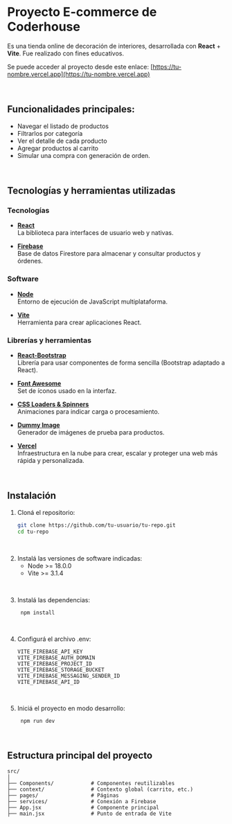 
# Proyecto E-commerce de Coderhouse
Es una tienda online de decoración de interiores, desarrollada con **React** + **Vite**.
Fue realizado con fines educativos.

Se puede acceder al proyecto desde este enlace: 
[https://tu-nombre.vercel.app](https://tu-nombre.vercel.app)

<br>

## Funcionalidades principales: 
- Navegar el listado de productos
- Filtrarlos por categoría
- Ver el detalle de cada producto
- Agregar productos al carrito
- Simular una compra con generación de orden.

<br>

## Tecnologías y herramientas utilizadas

### Tecnologías

- **[React](https://es.react.dev/)**  
  La biblioteca para interfaces de usuario web y nativas.

- **[Firebase](https://firebase.google.com/)**  
  Base de datos Firestore para almacenar y consultar productos y órdenes.


### Software

- **[Node](https://nodejs.org/es)**  
  Entorno de ejecución de JavaScript multiplataforma.

- **[Vite](https://vite.dev/)**  
  Herramienta para crear aplicaciones React.


### Librerías y herramientas

- **[React-Bootstrap](https://react-bootstrap.netlify.app/)**  
  Librería para usar componentes de forma sencilla (Bootstrap adaptado a React).

- **[Font Awesome](https://fontawesome.com/)**  
  Set de íconos usado en la interfaz.

- **[CSS Loaders & Spinners](https://cssloaders.github.io/)**  
  Animaciones para indicar carga o procesamiento.

- **[Dummy Image](https://dummyimage.com/)**  
  Generador de imágenes de prueba para productos.

- **[Vercel](https://vercel.com/)**  
  Infraestructura en la nube para crear, escalar y proteger una web más rápida y personalizada.  

<br>

## Instalación

1. Cloná el repositorio:
   ```bash
   git clone https://github.com/tu-usuario/tu-repo.git
   cd tu-repo

<br>

2. Instalá las versiones de software indicadas:
   - Node >= 18.0.0
   - Vite >= 3.1.4

<br>

3. Instalá las dependencias:
   ```
    npm install

<br>

4. Configurá el archivo .env:
   ```
   VITE_FIREBASE_API_KEY
   VITE_FIREBASE_AUTH_DOMAIN
   VITE_FIREBASE_PROJECT_ID
   VITE_FIREBASE_STORAGE_BUCKET
   VITE_FIREBASE_MESSAGING_SENDER_ID
   VITE_FIREBASE_API_ID
   ```

<br>

5. Iniciá el proyecto en modo desarrollo:
   ```
    npm run dev

<br>

## Estructura principal del proyecto
   ```
src/
│
├── Components/            # Componentes reutilizables
├── context/               # Contexto global (carrito, etc.)
├── pages/                 # Páginas
├── services/              # Conexión a Firebase
├── App.jsx                # Componente principal
├── main.jsx               # Punto de entrada de Vite